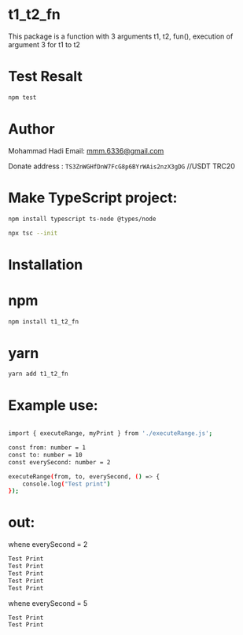 # t1_t2_fn
This package is a function with 3 arguments t1, t2, fun(), execution of argument 3 for t1 to t2

# Test Resalt
```bash
npm test
```
# Author

Mohammad Hadi
Email: mmm.6336@gmail.com

Donate address : `TS3ZnWGHfDnW7FcG8p6BYrWAis2nzX3gDG` //USDT TRC20

# Make TypeScript project:

```bash
npm install typescript ts-node @types/node 
```

```bash
npx tsc --init
```

# Installation

# npm
```bash
npm install t1_t2_fn
```
# yarn
```bash
yarn add t1_t2_fn
```

# Example use:

```bash

import { executeRange, myPrint } from './executeRange.js';

const from: number = 1
const to: number = 10
const everySecond: number = 2

executeRange(from, to, everySecond, () => {
    console.log("Test print")
});

```

# out:

whene everySecond = 2


```bash
Test Print
Test Print
Test Print
Test Print
Test Print

```
whene everySecond = 5

```bash
Test Print
Test Print

```